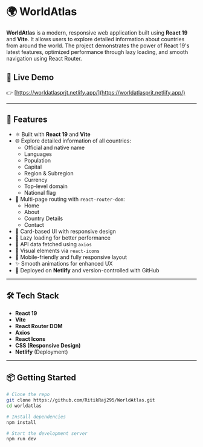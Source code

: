 # 🌍 WorldAtlas

**WorldAtlas** is a modern, responsive web application built using **React 19** and **Vite**. It allows users to explore detailed information about countries from around the world. The project demonstrates the power of React 19's latest features, optimized performance through lazy loading, and smooth navigation using React Router.

## 🔗 Live Demo

👉 [https://worldatlasprjt.netlify.app/](https://worldatlasprjt.netlify.app/)

---

## 🚀 Features

- ⚛️ Built with **React 19** and **Vite**
- 🌐 Explore detailed information of all countries:
  - Official and native name
  - Languages
  - Population
  - Capital
  - Region & Subregion
  - Currency
  - Top-level domain
  - National flag
- 🧭 Multi-page routing with `react-router-dom`:
  - Home
  - About
  - Country Details
  - Contact
- 🎨 Card-based UI with responsive design
- 🧩 Lazy loading for better performance
- 📡 API data fetched using `axios`
- 💬 Visual elements via `react-icons`
- 📱 Mobile-friendly and fully responsive layout
- ✨ Smooth animations for enhanced UX
- 🚀 Deployed on **Netlify** and version-controlled with GitHub

---

## 🛠️ Tech Stack

- **React 19**
- **Vite**
- **React Router DOM**
- **Axios**
- **React Icons**
- **CSS (Responsive Design)**
- **Netlify** (Deployment)

---
## 📦 Getting Started

```bash
# Clone the repo
git clone https://github.com/RitikRaj295/WorldAtlas.git
cd worldatlas

# Install dependencies
npm install

# Start the development server
npm run dev
